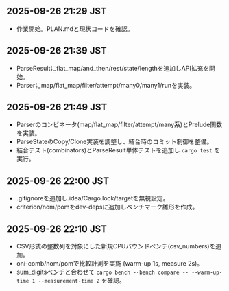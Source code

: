 ## 2025-09-26 21:29 JST
- 作業開始。PLAN.mdと現状コードを確認。

## 2025-09-26 21:39 JST
- ParseResultにflat_map/and_then/rest/state/lengthを追加しAPI拡充を開始。
- Parserにmap/flat_map/filter/attempt/many0/many1/runを実装。

## 2025-09-26 21:49 JST
- Parserのコンビネータ(map/flat_map/filter/attempt/many系)とPrelude関数を実装。
- ParseStateのCopy/Clone実装を調整し、結合時のコミット制御を整備。
- 結合テスト(combinators)とParseResult単体テストを追加し `cargo test` を実行。

## 2025-09-26 22:00 JST
- .gitignoreを追加し.idea/Cargo.lock/targetを無視設定。
- criterion/nom/pomをdev-depsに追加しベンチマーク雛形を作成。

## 2025-09-26 22:10 JST
- CSV形式の整数列を対象にした新規CPUバウンドベンチ(csv_numbers)を追加。
- oni-comb/nom/pomで比較計測を実施 (warm-up 1s, measure 2s)。
- sum_digitsベンチと合わせて `cargo bench --bench compare -- --warm-up-time 1 --measurement-time 2` を確認。

